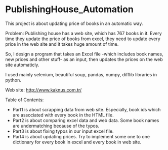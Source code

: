 # PublishingHouse_Automation
This project is about updating price of books in an automatic way.

Problem:
Publishing house has a web site, which has 767 books in it. Every time they update the price of books from excel, they need to update every price in the web site and it takes huge amount of time. 

So, I design a program that takes an Excel file -which includes book names, new prices and other stuff- as an input, then updates the prices on the web site automaticly. 

I used mainly selenium, beautiful soup, pandas, numpy, difflib libraries in python.

Web site: http://www.kaknus.com.tr/

Table of Contents:
 * Part1 is about scrapping data from web site. Especially, book ids which are associated with every book in the HTML file.
 * Part2 is about comparing excel data and web data. Some book names are undermatching because of the typos.
 * Part3 is about fixing typos in our input excel file.
 * Part4 is about updating prices. Try to implement some one to one dictionary for every book in excel and every book in web site.
